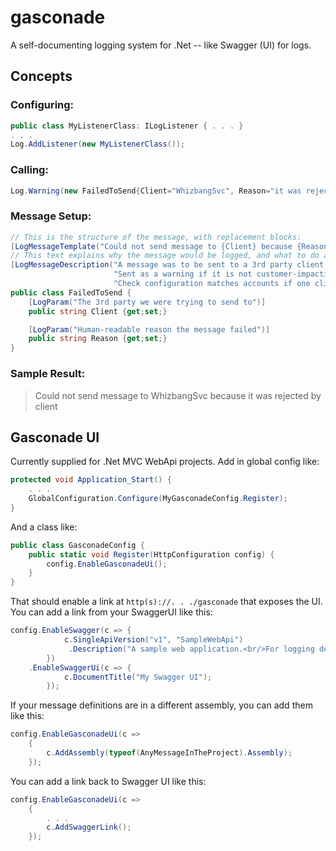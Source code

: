 # gasconade
A self-documenting logging system for .Net -- like Swagger (UI) for logs.

Concepts
--------

### Configuring:
```csharp
public class MyListenerClass: ILogListener { . . . }
. . .
Log.AddListener(new MyListenerClass());
```

### Calling:
```csharp
Log.Warning(new FailedToSend{Client="WhizbangSvc", Reason="it was rejected by client"});
```

### Message Setup:
```csharp
// This is the structure of the message, with replacement blocks:
[LogMessageTemplate("Could not send message to {Client} because {Reason}")]
// This text explains why the message would be logged, and what to do about it -- to be used by an Operations team:
[LogMessageDescription("A message was to be sent to a 3rd party client, but a non-network error occured.",
                       "Sent as a warning if it is not customer-impacting, as an error otherwise.",
                       "Check configuration matches accounts if one client gets repeated errors.")]
public class FailedToSend {
    [LogParam("The 3rd party we were trying to send to")]
    public string Client {get;set;}

    [LogParam("Human-readable reason the message failed")]
    public string Reason {get;set;}
}
```

### Sample Result:
> Could not send message to WhizbangSvc because it was rejected by client

Gasconade UI
------------

Currently supplied for .Net MVC WebApi projects.
Add in global config like:
```csharp
protected void Application_Start() {
    . . .
    GlobalConfiguration.Configure(MyGasconadeConfig.Register);
}
```

And a class like:
```csharp
public class GasconadeConfig {
    public static void Register(HttpConfiguration config) {
        config.EnableGasconadeUi();
    }
}
```

That should enable a link at `http(s)://. . ./gasconade` that exposes the UI.
You can add a link from your SwaggerUI like this:

```csharp
config.EnableSwagger(c => {
            c.SingleApiVersion("v1", "SampleWebApi")
             .Description("A sample web application.<br/>For logging details, see " + GasconadeUi.Link("here"));
        })
    .EnableSwaggerUi(c => {
            c.DocumentTitle("My Swagger UI");
        });
```

If your message definitions are in a different assembly, you can add them like this:

```csharp
config.EnableGasconadeUi(c =>
    {
        c.AddAssembly(typeof(AnyMessageInTheProject).Assembly);
    });
```

You can add a link back to Swagger UI like this:

```csharp
config.EnableGasconadeUi(c =>
    {
        . . .
        c.AddSwaggerLink();
    });
```